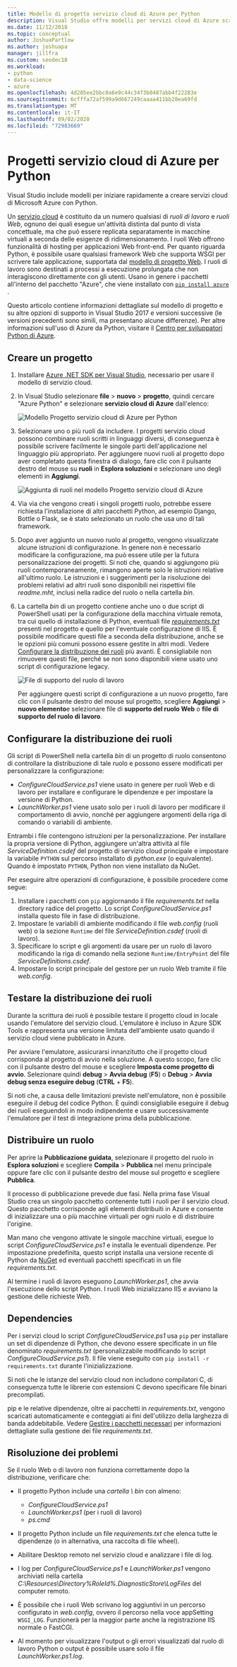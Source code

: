 ```yaml
---
title: Modello di progetto servizio cloud di Azure per Python
description: Visual Studio offre modelli per servizi cloud di Azure scritti in Python, tra cui la distribuzione dei ruoli, le dipendenze e la risoluzione dei problemi.
ms.date: 11/12/2018
ms.topic: conceptual
author: JoshuaPartlow
ms.author: joshuapa
manager: jillfra
ms.custom: seodec18
ms.workload:
- python
- data-science
- azure
ms.openlocfilehash: 4d205ee2bbc0a6e9c44c34f3b0487abb4f22283e
ms.sourcegitcommit: 6cfffa72af599a9d667249caaaa411bb28ea69fd
ms.translationtype: MT
ms.contentlocale: it-IT
ms.lasthandoff: 09/02/2020
ms.locfileid: "72983669"
---
```

# <a name="azure-cloud-service-projects-for-python"></a>Progetti servizio cloud di Azure per Python

Visual Studio include modelli per iniziare rapidamente a creare servizi cloud di Microsoft Azure con Python.

Un [servizio cloud](/azure/cloud-services/) è costituito da un numero qualsiasi di *ruoli di lavoro* e *ruoli Web*, ognuno dei quali esegue un'attività distinta dal punto di vista concettuale, ma che può essere replicata separatamente in macchine virtuali a seconda delle esigenze di ridimensionamento. I ruoli Web offrono funzionalità di hosting per applicazioni Web front-end. Per quanto riguarda Python, è possibile usare qualsiasi framework Web che supporta WSGI per scrivere tale applicazione, supportata dal [modello di progetto Web](python-web-application-project-templates.md). I ruoli di lavoro sono destinati a processi a esecuzione prolungata che non interagiscono direttamente con gli utenti. Usano in genere i pacchetti all'interno del pacchetto "Azure", che viene installato con [`pip install azure`](https://pypi.org/project/azure) .

Questo articolo contiene informazioni dettagliate sul modello di progetto e su altre opzioni di supporto in Visual Studio 2017 e versioni successive (le versioni precedenti sono simili, ma presentano alcune differenze). Per altre informazioni sull'uso di Azure da Python, visitare il [Centro per sviluppatori Python di Azure](/azure/python/).

## <a name="create-a-project"></a>Creare un progetto

1. Installare [Azure .NET SDK per Visual Studio](https://visualstudio.microsoft.com/vs/azure-tools/), necessario per usare il modello di servizio cloud.
1. In Visual Studio selezionare **file**  >  **nuovo**  >  **progetto**, quindi cercare "Azure Python" e selezionare **servizio cloud di Azure** dall'elenco:

    ![Modello Progetto servizio cloud di Azure per Python](media/template-azure-cloud-project.png)

1. Selezionare uno o più ruoli da includere. I progetti servizio cloud possono combinare ruoli scritti in linguaggi diversi, di conseguenza è possibile scrivere facilmente le singole parti dell'applicazione nel linguaggio più appropriato. Per aggiungere nuovi ruoli al progetto dopo aver completato questa finestra di dialogo, fare clic con il pulsante destro del mouse su **ruoli** in **Esplora soluzioni** e selezionare uno degli elementi in **Aggiungi**.

    ![Aggiunta di ruoli nel modello Progetto servizio cloud di Azure](media/template-azure-cloud-service-project-wizard.png)

1. Via via che vengono creati i singoli progetti ruolo, potrebbe essere richiesta l'installazione di altri pacchetti Python, ad esempio Django, Bottle o Flask, se è stato selezionato un ruolo che usa uno di tali framework.

1. Dopo aver aggiunto un nuovo ruolo al progetto, vengono visualizzate alcune istruzioni di configurazione. In genere non è necessario modificare la configurazione, ma può essere utile per la futura personalizzazione dei progetti. Si noti che, quando si aggiungono più ruoli contemporaneamente, rimangono aperte solo le istruzioni relative all'ultimo ruolo. Le istruzioni e i suggerimenti per la risoluzione dei problemi relativi ad altri ruoli sono disponibili nei rispettivi file *readme.mht*, inclusi nella radice del ruolo o nella cartella *bin*.

1. La cartella *bin* di un progetto contiene anche uno o due script di PowerShell usati per la configurazione della macchina virtuale remota, tra cui quello di installazione di Python, eventuali file [*requirements.txt*](#dependencies) presenti nel progetto e quello per l'eventuale configurazione di IIS. È possibile modificare questi file a seconda della distribuzione, anche se le opzioni più comuni possono essere gestite in altri modi. Vedere [Configurare la distribuzione dei ruoli](#configure-role-deployment) più avanti. È consigliabile non rimuovere questi file, perché se non sono disponibili viene usato uno script di configurazione legacy.

    ![File di supporto del ruolo di lavoro](media/template-azure-cloud-service-worker-role-support-files.png)

    Per aggiungere questi script di configurazione a un nuovo progetto, fare clic con il pulsante destro del mouse sul progetto, scegliere **Aggiungi**  >  **nuovo elemento**e selezionare file di **supporto del ruolo Web** o **file di supporto del ruolo di lavoro**.

## <a name="configure-role-deployment"></a>Configurare la distribuzione dei ruoli

Gli script di PowerShell nella cartella *bin* di un progetto di ruolo consentono di controllare la distribuzione di tale ruolo e possono essere modificati per personalizzare la configurazione:

- *ConfigureCloudService.ps1* viene usato in genere per ruoli Web e di lavoro per installare e configurare le dipendenze e per impostare la versione di Python.
- *LaunchWorker.ps1* viene usato solo per i ruoli di lavoro per modificare il comportamento di avvio, nonché per aggiungere argomenti della riga di comando o variabili di ambiente.

Entrambi i file contengono istruzioni per la personalizzazione. Per installare la propria versione di Python, aggiungere un'altra attività al file *ServiceDefinition.csdef* del progetto di servizio cloud principale e impostare la variabile `PYTHON` sul percorso installato di *python.exe* (o equivalente). Quando è impostato `PYTHON`, Python non viene installato da NuGet.

Per eseguire altre operazioni di configurazione, è possibile procedere come segue:

1. Installare i pacchetti con `pip` aggiornando il file *requirements.txt* nella directory radice del progetto. Lo script *ConfigureCloudService.ps1* installa questo file in fase di distribuzione.
1. Impostare le variabili di ambiente modificando il file *web.config* (ruoli web) o la sezione `Runtime` del file *ServiceDefinition.csdef* (ruoli di lavoro).
1. Specificare lo script e gli argomenti da usare per un ruolo di lavoro modificando la riga di comando nella sezione `Runtime/EntryPoint` del file *ServiceDefinitions.csdef*.
1. Impostare lo script principale del gestore per un ruolo Web tramite il file *web.config*.

## <a name="test-role-deployment"></a>Testare la distribuzione dei ruoli

Durante la scrittura dei ruoli è possibile testare il progetto cloud in locale usando l'emulatore del servizio cloud. L'emulatore è incluso in Azure SDK Tools e rappresenta una versione limitata dell'ambiente usato quando il servizio cloud viene pubblicato in Azure.

Per avviare l'emulatore, assicurarsi innanzitutto che il progetto cloud corrisponda al progetto di avvio nella soluzione. A questo scopo, fare clic con il pulsante destro del mouse e scegliere **Imposta come progetto di avvio**. Selezionare quindi **debug**  >  **Avvia debug** (**F5**) o **Debug**  >  **Avvia debug senza eseguire debug** (**CTRL** + **F5**).

Si noti che, a causa delle limitazioni previste nell'emulatore, non è possibile eseguire il debug del codice Python. È quindi consigliabile eseguire il debug dei ruoli eseguendoli in modo indipendente e usare successivamente l'emulatore per il test di integrazione prima della pubblicazione.

## <a name="deploy-a-role"></a>Distribuire un ruolo

Per aprire la **Pubblicazione guidata**, selezionare il progetto del ruolo in **Esplora soluzioni** e scegliere **Compila** > **Pubblica** nel menu principale oppure fare clic con il pulsante destro del mouse sul progetto e scegliere **Pubblica**.

Il processo di pubblicazione prevede due fasi. Nella prima fase Visual Studio crea un singolo pacchetto contenente tutti i ruoli per il servizio cloud. Questo pacchetto corrisponde agli elementi distribuiti in Azure e consente di inizializzare una o più macchine virtuali per ogni ruolo e di distribuire l'origine.

Man mano che vengono attivate le singole macchine virtuali, esegue lo script *ConfigureCloudService.ps1* e installa le eventuali dipendenze. Per impostazione predefinita, questo script installa una versione recente di Python da [NuGet](https://www.nuget.org/packages?q=Tags%3A%22python%22+Authors%3A%22Python+Software+Foundation%22) ed eventuali pacchetti specificati in un file *requirements.txt*.

Al termine i ruoli di lavoro eseguono *LaunchWorker.ps1*, che avvia l'esecuzione dello script Python. I ruoli Web inizializzano IIS e avviano la gestione delle richieste Web.

## <a name="dependencies"></a>Dependencies

Per i servizi cloud lo script *ConfigureCloudService.ps1* usa `pip` per installare un set di dipendenze di Python, che devono essere specificate in un file denominato *requirements.txt* (personalizzabile modificando lo script *ConfigureCloudService.ps1*). Il file viene eseguito con `pip install -r requirements.txt` durante l'inizializzazione.

Si noti che le istanze del servizio cloud non includono compilatori C, di conseguenza tutte le librerie con estensioni C devono specificare file binari precompilati.

pip e le relative dipendenze, oltre ai pacchetti in *requirements.txt*, vengono scaricati automaticamente e conteggiati ai fini dell'utilizzo della larghezza di banda addebitabile. Vedere [Gestire i pacchetti necessari](managing-required-packages-with-requirements-txt.md) per informazioni dettagliate sulla gestione dei file *requirements.txt*.

## <a name="troubleshooting"></a>Risoluzione dei problemi

Se il ruolo Web o di lavoro non funziona correttamente dopo la distribuzione, verificare che:

- Il progetto Python include una *cartella \\ bin* con almeno:

  - *ConfigureCloudService.ps1*
  - *LaunchWorker.ps1* (per i ruoli di lavoro)
  - *ps.cmd*

- Il progetto Python include un file *requirements.txt* che elenca tutte le dipendenze (o in alternativa, una raccolta di file wheel).
- Abilitare Desktop remoto nel servizio cloud e analizzare i file di log.
- I log per *ConfigureCloudService.ps1* e *LaunchWorker.ps1* vengono archiviati nella cartella *C:\Resources\Directory\%RoleId%.DiagnosticStore\LogFiles* del computer remoto.
- È possibile che i ruoli Web scrivano log aggiuntivi in un percorso configurato in *web.config*, ovvero il percorso nella voce appSetting `WSGI_LOG`. Funzionerà per la maggior parte anche la registrazione IIS normale o FastCGI.
- Al momento per visualizzare l'output o gli errori visualizzati dal ruolo di lavoro Python o output è possibile usare solo il file *LaunchWorker.ps1.log*.
